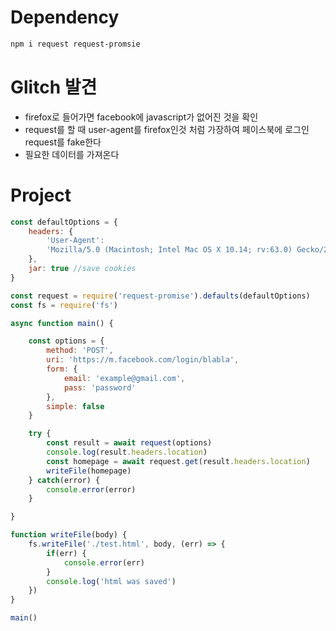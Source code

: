 # Dependency

```bash
npm i request request-promsie
```

# Glitch 발견

- firefox로 들어가면 facebook에 javascript가 없어진 것을 확인
- request를 할 때 user-agent를 firefox인것 처럼 가장하여 페이스북에 로그인 request를 fake한다
- 필요한 데이터를 가져온다

# Project

```jsx
const defaultOptions = {
    headers: {
        'User-Agent': 
        'Mozilla/5.0 (Macintosh; Intel Mac OS X 10.14; rv:63.0) Gecko/20100101 Firefox/63.0'
    },
    jar: true //save cookies
}

const request = require('request-promise').defaults(defaultOptions)
const fs = require('fs')

async function main() {

    const options = {
        method: 'POST',
        uri: 'https://m.facebook.com/login/blabla',
        form: {
            email: 'example@gmail.com',
            pass: 'password'
        },
        simple: false 
    }

    try {
        const result = await request(options)
        console.log(result.headers.location)
        const homepage = await request.get(result.headers.location)
        writeFile(homepage)
    } catch(error) {
        console.error(error)
    }

}

function writeFile(body) {
    fs.writeFile('./test.html', body, (err) => {
        if(err) {
            console.error(err)
        }
        console.log('html was saved')
    })
}

main()
```